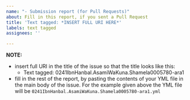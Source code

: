 ```yaml
---
name: "- Submission report (for Pull Requests)"
about: Fill in this report, if you sent a Pull Request
title: 'Text tagged: *INSERT FULL URI HERE*'
labels: text tagged
assignees: ''

---
```


<PASTE THE CONTENTS OF YOUR YML FILE HERE>

**NOTE:** 
- insert full URI in the title of the issue so that the title looks like this:
    * Text tagged: 0241IbnHanbal.AsamiWaKuna.Shamela0005780-ara1
- fill in the rest of the report, by pasting the contents of your YML file in the main body of the issue. For the example given above the YML file will be `0241IbnHanbal.AsamiWaKuna.Shamela0005780-ara1.yml`
